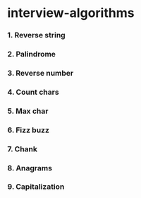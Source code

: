 # interview-algorithms

### 1. Reverse string
### 2. Palindrome
### 3. Reverse number
### 4. Count chars
### 5. Max char
### 6. Fizz buzz
### 7. Chank
### 8. Anagrams
### 9. Capitalization
